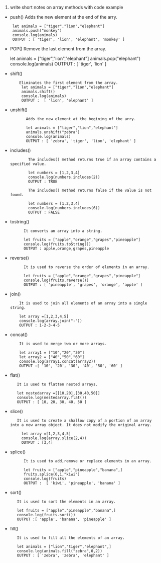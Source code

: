 1. write short  notes on array methods with code example

* push()
       Adds the new element at the end of the arry.

       let animals = ["tiger","lion","elephant"]
       animals.push("monkey")
       console.log(animals)
       OUTPUT : [ 'tiger', 'lion', 'elephant', 'monkey' ]


* POP()
    Remove the last element from the array.


    let animals = ["tiger","lion","elephant"]
    animals.pop("elephant")
    console.log(animals)
    OUTPUT : [ 'tiger', 'lion' ]


* shift()


          Eliminates the first element from the array.
           let animals = ["tiger","lion","elephant"]
           animals.shift()
           console.log(animals)  
           OUTPUT :  [ 'lion', 'elephant' ]


* unshift()



             Adds the new element at the begining of the arry.
             
             let animals = ["tiger","lion","elephant"]
             animals.unshift("zebra")
             console.log(animals)
             OUTPUT : [ 'zebra', 'tiger', 'lion', 'elephant' ]


* includes()



              The includes() method returns true if an array contains a specified value.

              let numbers = [1,2,3,4]
              console.log(numbers.includes(2))
              OUTPUT : TRUE
              
              The includes() method returns false if the value is not found.

              let numbers = [1,2,3,4]
              console.log(numbers.includes(6))
              OUTPUT : FALSE



* tostring()


            It converts an array into a string.              

            let fruits = ["apple","orange","grapes","pineapple"]
            console.log(fruits.toString())
            OUTPUT : apple,orange,grapes,pineapple


* reverse()


            It is used to reverse the order of elements in an array.

            let fruits = ["apple","orange","grapes","pineapple"]
            console.log(fruits.reverse())
            OUTPUT : [ 'pineapple', 'grapes', 'orange', 'apple' ]


* join()

          
          It is used to join all elements of an array into a single string.

          let array =[1,2,3,4,5]
          console.log(array.join("-"))
          OUTPUT : 1-2-3-4-5



* concat()
          
          It is used to merge two or more arrays.

          let array1 = ["10","20","30"]
          let array2 = ["40","50","60"]
          console.log(array1.concat(array2))
          OUTPUT :[ '10', '20', '30', '40', '50', '60' ]


* flat()
         
         It is used to flatten nested arrays.

         let nestedarray =[[10,20],[30,40,50]]
         console.log(nestedarray.flat())
         OUTPUT : [ 10, 20, 30, 40, 50 ]


* slice()

         It is used to create a shallow copy of a portion of an array into a new array object. It does not modify the original array.

           let array =[1,2,3,4,5]
           console.log(array.slice(2,4))
           OUTPUT : [3,4]


* splice()



            It is used to add,remove or replace elements in an array.

            let fruits = ["apple","pineapple","banana",]
            fruits.splice(0,1,"kiwi")
            console.log(fruits)   
            OUTPUT :  [ 'kiwi', 'pineapple', 'banana' ]


* sort()  


         It is used to sort the elements in an array.

         let fruits = ["apple","pineapple","banana",]
         console.log(fruits.sort())            
         OUTPUT :[ 'apple', 'banana', 'pineapple' ]


* fill()


         It is used to fill all the elements of an array. 

         let animals = ["lion","tiger","elephant",]
         console.log(animals.fill("zebra",0,2))
         OUTPUT : [ 'zebra', 'zebra', 'elephant' ]




